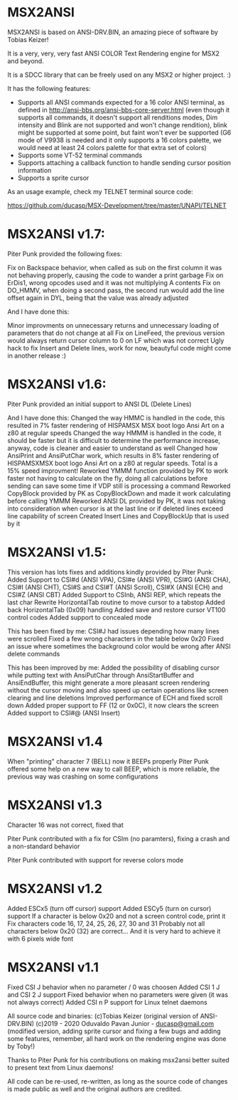 # MSX2ANSI

MSX2ANSI is based on ANSI-DRV.BIN, an amazing piece of software by Tobias Keizer!

It is a very, very, very fast ANSI COLOR Text Rendering engine for MSX2 and beyond.

It is a SDCC library that can be freely used on any MSX2 or higher project. :)

It has the following features:

- Supports all ANSI commands expected for a 16 color ANSI terminal, as defined
  in http://ansi-bbs.org/ansi-bbs-core-server.html (even though it supports all
  commands, it doesn't support all renditions modes, Dim intensity and Blink 
  are not supported and won't change rendition), blink might be supported at
  some point, but faint won't ever be supported (G6 mode of V9938 is needed and
  it only supports a 16 colors palette, we would need at least 24 colors 
  palette for that extra set of colors)
- Supports some VT-52 terminal commands
- Supports attaching a callback function to handle sending cursor position information
- Supports a sprite cursor

As an usage example, check my TELNET terminal source code:

https://github.com/ducasp/MSX-Development/tree/master/UNAPI/TELNET

# MSX2ANSI v1.7: 

Piter Punk provided the following fixes:

Fix on Backspace behavior, when called as sub on the first column it was not
behaving properly, causing the code to wander a print garbage
Fix on ErDis1, wrong opcodes used and it was not multiplying A contents
Fix on DO_HMMV, when doing a second pass, the second run would add the line
offset again in DYL, being that the value was already adjusted

And I have done this:

Minor improvments on unnecessary returns and unnecessary loading of parameters
that do not change at all
Fix on LineFeed, the previous version would always return cursor column to 0
on LF which was not correct
Ugly hack to fix Insert and Delete lines, work for now, beautyful code might
come in another release :)

# MSX2ANSI v1.6: 

Piter Punk provided an initial support to ANSI DL (Delete Lines)

And I have done this:
Changed the way HMMC is handled in the code, this resulted in 7% faster 
rendering of HISPAMSX MSX boot logo Ansi Art on a z80 at regular speeds
Changed the way HMMM is handled in the code, it should be faster but it is 
difficult to determine the performance increase, anyway, code is cleaner and 
easier to understand as well
Changed how AnsiPrint and AnsiPutChar work, which results in 8% faster 
rendering of HISPAMSXMSX boot logo Ansi Art on a z80 at regular speeds. Total
is a 15% speed improvment!
Reworked YMMM function provided by PK to work faster not having to calculate on
the fly, doing all calculations before sending can save some time if VDP still 
is processing a command
Reworked CopyBlock provided by PK as CopyBlockDown and made it work calculating
before calling YMMM
Reworked ANSI DL provided by PK, it was not taking into consideration when 
cursor is at the last line or if deleted lines exceed line capability of screen
Created Insert Lines and CopyBlockUp that is used by it

# MSX2ANSI v1.5: 

This version has lots fixes and additions kindly provided by Piter Punk:
Added Support to CSI\#d (ANSI VPA), CSI\#e (ANSI VPR), CSI\#G (ANSI CHA), 
CSI\#I (ANSI CHT), CSI\#S and CSI\#T (ANSI Scroll), CSI\#X (ANSI ECH) and 
CSI\#Z (ANSI CBT)
Added Support to CSInb, ANSI REP, which repeats the last char
Rewrite HorizontalTab routine to move cursor to a tabstop
Added back HorizontalTab (0x09) handling
Added save and restore cursor VT100 control codes
Added support to concealed mode

This has been fixed by me:
CSI\#J had issues depending how many lines were scrolled
Fixed a few wrong characters in the table below 0x20
Fixed an issue where sometimes the background color would be wrong after ANSI 
delete commands

This has been improved by me:
Added the possibility of disabling cursor while putting text with 
AnsiPutChar through AnsiStartBuffer and AnsiEndBuffer, this might generate a 
more pleasant screen rendering without the cursor moving and also speed up 
certain operations like screen clearing and line deletions
Improved performance of ECH and fixed scroll down
Added proper support to FF (12 or 0x0C), it now clears the screen
Added support to CSI\#@ (ANSI Insert)

# MSX2ANSI v1.4

When "printing" character 7 (BELL) now it BEEPs properly
Piter Punk offered some help on a new way to call BEEP, which is more reliable, the previous way
was crashing on some configurations

# MSX2ANSI v1.3

Character 16 was not correct, fixed that

Piter Punk contributed with a fix for CSIm (no paramters), fixing a crash and a non-standard behavior

Piter Punk contributed with support for reverse colors mode

# MSX2ANSI v1.2

Added ESCx5 (turn off cursor) support
Added ESCy5 (turn on cursor) support
If a character is below 0x20 and not a screen control code, print it
Fix characters code 16, 17, 24, 25, 26, 27, 30 and 31
Probably not all characters below 0x20 (32) are correct... And it is very hard to achieve it with 6 pixels wide font


# MSX2ANSI v1.1

Fixed CSI J behavior when no parameter / 0 was choosen
Added CSI 1 J and CSI 2 J support
Fixed behavior when no parameters were given (it was not always correct)
Added CSI n P support for Linux telnet daemons

All source code and binaries: 
(c)Tobias Keizer (original version of ANSI-DRV.BIN)
(c)2019 - 2020 Oduvaldo Pavan Junior - ducasp@gmail.com (modified version, adding sprite cursor and fixing a few bugs and adding some features, remember, all hard work on the rendering engine was done by Toby!)

Thanks to Piter Punk for his contributions on making msx2ansi better suited to present text from Linux daemons!

All code can be re-used, re-written, as long as the source code of changes is made public as well and the original authors are credited.
